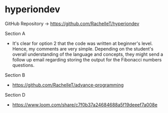 # hyperiondev

GitHub Repository -> https://github.com/RachelleT/hyperiondev

Section A
- It's clear for option 2 that the code was written at beginner's level. Hence, my comments are very simple. Depending on the student's overall understanding of the language and concepts, they might send a follow up email regarding storing the output for the Fibonacci numbers questions.

Section B
- https://github.com/RachelleT/advance-programming

Section D
- https://www.loom.com/share/c7f0b37a24684688a5f19deeef7a008e
